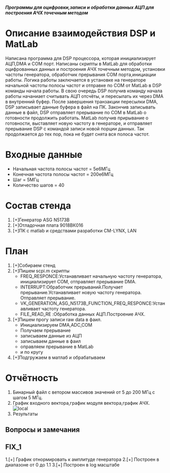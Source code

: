 ***Программы для оцифровки,записи и обработки данных АЦП для построения АЧХ точечным методом***

# Описание взаимодействия DSP и MatLab
Написана программа для DSP процессора, которая инициализирует АЦП,DMA и COM порт. 
Написаны скрипты в MatLab  для обработки оцифрованных данных и построения АЧХ точечным методом, установки частоты генератора,
обработчик прерывания COM порта,инициации работы.
Логика работы заключается в установке на генераторе начальной частоты полосы частот и отправке по COM от MatLab в DSP команды начала работы.
В свою очередь DSP получив команду начала работы начаниает считывать АЦП отсчёты, и пересылать их через DMA в внутренний буфер.
После завершения транзакции пересылки DMA, DSP записывает данные буфера в файл на ПК.
Закончив записывать данные в файл, DSP отправляет прерывание по  COM в MatLab о готовности продолжить работать.
MatLab получив прирывание о готовности, выставляет новую частоту в генераторе, и отправляет прерывание  DSP с командой записи новой
порции данных. Так продолжается до тех пор, пока не будет снята вся полоса частот.

# Входные данные
- Начальная частота полосы частот = 5е6МГц
- Конечная частота полосы частот = 200е6МГц
- Шаг = 5МГц
- Количество шагов = 40

# Состав стенда
1. [+]Генератор ASG N5173B
2. [+]Отладочная плата 9018ВК016
3. [+]ПК с matlab и средствами разработки CM-LYNX, LAN

# План
1. [+]Собираем стенд
2. [+]Пишем scpi.m скрипты
   - FREQ_RESPONCE:Устанавливает начальную частоту генератора, инициализирует COM, отправляет прерывание DMA.
   - INTERRUPT:Обработчик прерываний.Получает прерывание.Устанавливает новую частоту генератора. Отправляет прерывание. 
   - VK_GENERATION_ASG_N5173B_FUNCTION_FREQ_RESPONCE:Устанавливает частоту генератора.
   - FILE_READ_RE :Обработка данных АЦП.Построение АЧХ.
3. [+]Пишем прогу записи raw data в фаил.
   - Инициализируем DMA,ADC,COM
   - Получаем прерывание
   - записываем данные из АЦП
   - записываем данные в фаил
   - оправляем прерывание в MatLab
   - и по кругу
4. [+]Подгружаем в матлаб и обрабатываем

# Отчётность
1. Бинарный файл с ветором массивов значений от 5 до 200 МГц с шагом 5 МГц.
2. График входного вектора,график модуля вектора,график АЧХ.
![local](/FR_log_y.jpg)
3. Результаты 

## Вопросы и замечания


## FIX_1
1.[+] График отнормировать к амплитуде генератора
2.[+] Построен в диапазоне от 0 до 1.1
3.[+] Построен в log масштабе
